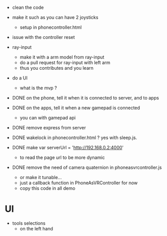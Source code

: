 - clean the code
- make it such as you can have 2 joysticks
  - setup in phonecontroller.html
- issue with the controller reset
- ray-input 
  - make it with a arm model from ray-input
  - do a pull request for ray-input with left arm
  - thus you contributes and you learn
- do a UI
  - what is the mvp ?


- DONE on the phone, tell it when it is connected to server, and to apps
- DONE on the apps, tell it when a new gamepad is connected
  - you can with gamepad api
- DONE remove express from server
- DONE wakelock in phonecontroller.html ? yes with sleep.js.
- DONE make var serverUrl = 'http://192.168.0.2:4000'
  - to read the page url to be more dynamic
- DONE remove the need of camera quaternion in phoneasvrcontroller.js
  - or make it tunable... 
  - just a callback function in PhoneAsVRController for now
  - copy this code in all demo


# UI
- tools selections
  - on the left hand
